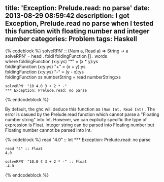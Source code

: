title: 'Exception: Prelude.read: no parse'
date: 2013-08-29 08:59:42
description: I got Exception, Prelude.read no parse when I tested this function with floating number and integer number
categories: Problem
tags: Haskell
---

{% codeblock %}
    solveRPN' :: (Num a, Read a) => String -> a  
    solveRPN' = head . foldl foldingFunction [] . words  
        where   foldingFunction (x:y:ys) "*" = (x * y):ys  
                foldingFunction (x:y:ys) "+" = (x + y):ys  
                foldingFunction (x:y:ys) "-" = (y - x):ys  
                foldingFunction xs numberString = read numberString:xs

    solveRPN' "10 4.0 3 + 2 * -"
    *** Exception: Prelude.read: no parse

{% endcodeblock %}

By default, the ghc will deduce this function as `(Num Int, Read Int)` . The error is casued by the Prelude.read function which cannot parse a "Floating number string" into Int. However, we can explicity specific the type of expression is Float. Integer string can be parsed into Floating number but Floating number cannot be parsed into Int.

{% codeblock %}
    read "4.0" :: Int
    *** Exception: Prelude.read: no parse

    read "4" :: Float
    4.0

    solveRPN' "10.0 4 3 + 2 * -" :: Float
    -4.0
{% endcodeblock %}
